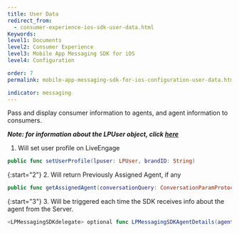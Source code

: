 ```yaml
---
title: User Data
redirect_from:
  - consumer-experience-ios-sdk-user-data.html
Keywords:
level1: Documents
level2: Consumer Experience
level3: Mobile App Messaging SDK for iOS
level4: Configuration

order: 7
permalink: mobile-app-messaging-sdk-for-ios-configuration-user-data.html

indicator: messaging
---
```


Pass and display consumer information to agents, and agent information to consumers.

_**Note: for information about the LPUser object, click [here](consumer-experience-ios-sdk-interfacedefinitions.html#lpuser)**_

1. Will set user profile on LiveEngage

```swift
public func setUserProfile(lpuser: LPUser, brandID: String)
```

{:start="2"}
2. Will return Previously Assigned Agent, if any

```swift
public func getAssignedAgent(conversationQuery: ConversationParamProtocol) -> LPUser?
```

{:start="3"}
3. Will be triggered each time the SDK receives info about the agent from the Server.

```swift
<LPMessagingSDKdelegate> optional func LPMessagingSDKAgentDetails(agent: LPUser?)
```
